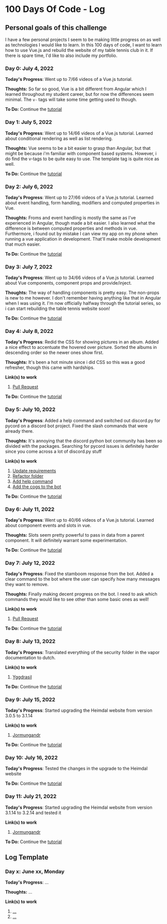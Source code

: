 # 100 Days Of Code - Log

## Personal goals of this challenge

I have a few personal projects I seem to be making little progress on as well as technologies I would like to learn. In this 100 days of code, I want to learn how to use Vue.js and rebuild the website of my table tennis club in it. If there is spare time, I'd like to also include my portfolio.

### Day 0: July 4, 2022

**Today's Progress**: Went up to 7/66 videos of a Vue.js tutorial.

**Thoughts:** So far so good, Vue is a bit different from Angular which I learned throughout my student career, but for now the differences seem minimal. The `v-` tags will take some time getting used to though.

**To Do:** Continue the [tutorial](https://www.youtube.com/watch?v=_CdLj6ExjX0&list=PLC3y8-rFHvwgeQIfSDtEGVvvSEPDkL_1f&index=8)

### Day 1: July 5, 2022

**Today's Progress**: Went up to 14/66 videos of a Vue.js tutorial. Learned about conditional rendering as well as list rendering.

**Thoughts:** Vue seems to be a bit easier to grasp than Angular, but that might be because i'm familiar with component based systems. However, i do find the v-tags to be quite easy to use. The template tag is quite nice as well.

**To Do:** Continue the [tutorial](https://www.youtube.com/watch?v=yaRKuxIHag4&list=PLC3y8-rFHvwgeQIfSDtEGVvvSEPDkL_1f&index=14)

### Day 2: July 6, 2022

**Today's Progress**: Went up to 27/66 videos of a Vue.js tutorial. Learned about event handling, form handling, modifiers and computed properties in Vue.

**Thoughts:** Froms and event handling is mostly the same as I've experienced in Angular, though made a bit easier. I also learned what the difference is between computed properties and methods in vue. Furthermore, i found out by mistake I can view my app on my phone when running a vue application in development. That'll make mobile development that much easier.

**To Do:** Continue the [tutorial](https://www.youtube.com/watch?v=afacrmHQtUw&list=PLC3y8-rFHvwgeQIfSDtEGVvvSEPDkL_1f&index=27)

### Day 3: July 7, 2022

**Today's Progress**: Went up to 34/66 videos of a Vue.js tutorial. Learned about Vue components, component props and provide/inject.

**Thoughts:** The way of handling components is pretty easy. The non-props is new to me however. I don't remember having anything like that in Angular when I was using it. I'm now officially halfway through the tutorial series, so i can start rebuilding the table tennis website soon!

**To Do:** Continue the [tutorial](https://www.youtube.com/watch?v=bbQnHpIpjgY&list=PLC3y8-rFHvwgeQIfSDtEGVvvSEPDkL_1f&index=34)

### Day 4: July 8, 2022

**Today's Progress**: Redid the CSS for showing pictures in an album. Added a nice effect to accentuate the hovered over picture. Sorted the albums in descending order so the newer ones show first.

**Thoughts:** It's been a hot minute since i did CSS so this was a good refresher, though this came with hardships.

**Link(s) to work**
1. [Pull Request](https://github.com/Heimdalbe/Jormungandr/pull/11)

**To Do:** Continue the [tutorial](https://www.youtube.com/watch?v=bbQnHpIpjgY&list=PLC3y8-rFHvwgeQIfSDtEGVvvSEPDkL_1f&index=34)

### Day 5: July 10, 2022

**Today's Progress**: Added a help command and switched out discord.py for pycord on a discord bot project. Fixed the slash commands that were already there.

**Thoughts:** It's annoying that the discord python bot community has been so divided with the packages. Searching for pycord issues is definitely harder since you come across a lot of discord.py stuff

**Link(s) to work**
1. [Update requirements](https://github.com/Heimdalbe/Yggdrasil/commit/67d8458afc5fa3e1ded81b9a3036726fa28a2459)
2. [Refactor folder](https://github.com/Heimdalbe/Yggdrasil/commit/bcf3eccaa14f591365bcd5520aeccb40fe582a25)
3. [Add help command](https://github.com/Heimdalbe/Yggdrasil/commit/b4e9ec07e477733cb64d244fdc8221b6b3e88e7e)
4. [Add the cogs to the bot](https://github.com/Heimdalbe/Yggdrasil/commit/6990ffc5fbe6b2657a7da5488841e64d0bec921b)

**To Do:** Continue the [tutorial](https://www.youtube.com/watch?v=bbQnHpIpjgY&list=PLC3y8-rFHvwgeQIfSDtEGVvvSEPDkL_1f&index=34)


### Day 6: July 11, 2022

**Today's Progress**: Went up to 40/66 videos of a Vue.js tutorial. Learned about component events and slots in vue.

**Thoughts:** Slots seem pretty powerful to pass in data from a parent component. It will definitely warrant some experimentation.

**To Do:** Continue the [tutorial](https://www.youtube.com/watch?v=T0yVKIcBkK0&list=PLC3y8-rFHvwgeQIfSDtEGVvvSEPDkL_1f&index=40)



### Day 7: July 12, 2022

**Today's Progress**: Fixed the stamboom response from the bot. Added a clear command to the bot where the user can specify how many messages they want to remove.

**Thoughts:** Finally making decent progress on the bot. I need to ask which commands they would like to see other than some basic ones as well!

**Link(s) to work**
1. [Pull Request](https://github.com/vapor/docs/pull/667)

**To Do:** Continue the [tutorial](https://www.youtube.com/watch?v=T0yVKIcBkK0&list=PLC3y8-rFHvwgeQIfSDtEGVvvSEPDkL_1f&index=40)


### Day 8: July 13, 2022

**Today's Progress**: Translated everything of the security folder in the vapor documentation to dutch.

**Link(s) to work**
1. [Yggdrasil](https://github.com/Heimdalbe/Yggdrasil)

**To Do:** Continue the [tutorial](https://www.youtube.com/watch?v=T0yVKIcBkK0&list=PLC3y8-rFHvwgeQIfSDtEGVvvSEPDkL_1f&index=40)


### Day 9: July 15, 2022

**Today's Progress**: Started upgrading the Heimdal website from version 3.0.5 to 3.1.14

**Link(s) to work**
1. [Jormungandr](https://github.com/Heimdalbe/Jormungandr/tree/enhancement/UpgradeVersion)

**To Do:** Continue the [tutorial](https://www.youtube.com/watch?v=T0yVKIcBkK0&list=PLC3y8-rFHvwgeQIfSDtEGVvvSEPDkL_1f&index=40)


### Day 10: July 16, 2022

**Today's Progress**: Tested the changes in the upgrade to the Heimdal website

**To Do:** Continue the [tutorial](https://www.youtube.com/watch?v=T0yVKIcBkK0&list=PLC3y8-rFHvwgeQIfSDtEGVvvSEPDkL_1f&index=40)


### Day 11: July 21, 2022

**Today's Progress**: Started upgrading the Heimdal website from version 3.1.14 to 3.2.14 and tested it

**Link(s) to work**
1. [Jormungandr](https://github.com/Heimdalbe/Jormungandr/pull/12)

**To Do:** Continue the [tutorial](https://www.youtube.com/watch?v=T0yVKIcBkK0&list=PLC3y8-rFHvwgeQIfSDtEGVvvSEPDkL_1f&index=40)


## Log Template
### Day x: June xx, Monday

**Today's Progress**: ...

**Thoughts:** ...

**Link(s) to work**
1. [...](https://www.freecodecamp.com/challenges/find-the-longest-word-in-a-string)
2. [...](https://www.freecodecamp.com/challenges/title-case-a-sentence)
